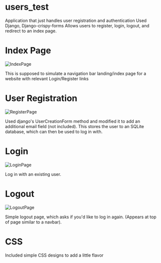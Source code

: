 # users_test
Application that just handles user registration and authentication
Used Django, Django-crispy-forms
Allows users to register, login, logout, and redirect to an index page.

# Index Page
![IndexPage](https://user-images.githubusercontent.com/64391008/163488338-1996731f-34e4-41bc-b955-547212677316.PNG)

This is supposed to simulate a navigation bar landing/index page for a website with relevant Login/Register links


# User Registration
![RegisterPage](https://user-images.githubusercontent.com/64391008/163488282-fcb92130-c36c-450c-b244-323967fe9d07.PNG)

Used django's UserCreationForm method and modified it to add an additional email field (not included).
This stores the user to an SQLite database, which can then be used to log in with.

# Login
![LoginPage](https://user-images.githubusercontent.com/64391008/163488415-f0c41495-1148-4f9f-b429-8976310705d0.PNG)

Log in with an existing user.

# Logout
![LogoutPage](https://user-images.githubusercontent.com/64391008/163488464-c992e39b-7cc6-40d6-b368-4ce98d18a4ae.PNG)

Simple logout page, which asks if you'd like to log in again. (Appears at top of page similar to a navbar).

# CSS
Included simple CSS designs to add a little flavor
